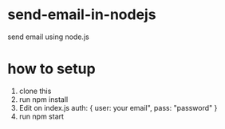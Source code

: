 # send-email-in-nodejs
send email using node.js 
# how to setup
1. clone this
2. run npm install
3. Edit on index.js   auth: {
                         user: your email",
                         pass: "password" 
                           }
4. run npm start
